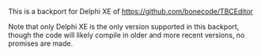 This is a backport for Delphi XE of https://github.com/bonecode/TBCEditor

Note that only Delphi XE is the only version supported in this backport, though the code will likely compile in older and more recent versions, no promises are made.